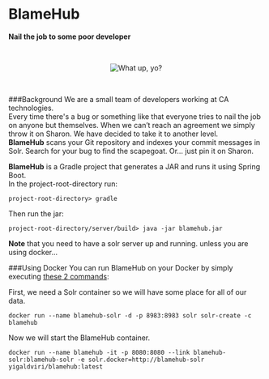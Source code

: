 # BlameHub
**Nail the job to some poor developer**

<br/>
<p align="center">
 <img title="What up, yo?" src="./blamehub.gif"/>
</p>
<br/>

###Background
We are a small team of developers working at CA technologies.  
Every time there's a bug or something like that everyone tries to nail the job on anyone but themselves. When we can’t reach an agreement we simply throw it on Sharon. We have decided to take it to another level.  
**BlameHub** scans your Git repository and indexes your commit messages in Solr. Search for your bug to find the scapegoat. Or… just pin it on Sharon.

**BlameHub** is a Gradle project that generates a JAR and runs it using Spring Boot.  
In the project-root-directory run:  

    project-root-directory> gradle
  
  Then run the jar:  

    project-root-directory/server/build> java -jar blamehub.jar
   
**Note** that you need to have a solr server up and running. unless you are using docker...    
   
###Using Docker
You can run BlameHub on your Docker by simply executing [these 2 commands](./run-docker-bundle.sh):

First, we need a Solr container so we will have some place for all of our data.  
    
    docker run --name blamehub-solr -d -p 8983:8983 solr solr-create -c blamehub
    
Now we will start the BlameHub container.  
    
    docker run --name blamehub -it -p 8080:8080 --link blamehub-solr:blamehub-solr -e solr.docker=http://blamehub-solr yigaldviri/blamehub:latest 
